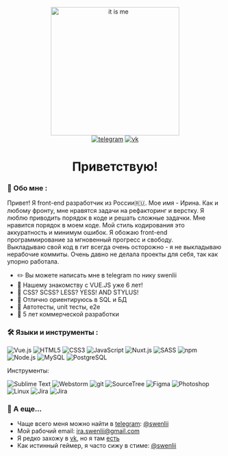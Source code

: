 <div align="center">
  <img src="https://media.giphy.com/media/J60klcdfVdpryi1u78/giphy.gif" alt="it is me" width="300">
</div>
<div align="center">
  <a href="https://t.me/swenlii"><img src="https://img.shields.io/badge/Telegram-26A5E5?style=for-the-badge&logo=telegram&logoColor=white" alt="telegram"></a>
  <a href="https://vk.com/swenlii"><img src="https://img.shields.io/badge/vk-0077FF?style=for-the-badge&logo=vk&logoColor=white" alt="vk"></a>
</div>

<h1 align="center">Приветствую!</h1>

### 🧁 Обо мне :
Привет! Я front-end разработчик из России🇷🇺. Мое имя - Ирина. Как и любому фронту, мне нравятся задачи на рефакторинг и верстку. Я люблю приводить порядок в коде и решать сложные задачки. Мне нравится порядок в моем коде. Мой стиль кодирования это аккуратность и минимум ошибок. Я обожаю front-end программирование за мгновенный прогресс и свободу.  
Выкладываю свой код в гит всегда очень осторожно - я не выкладываю нерабочие коммиты. Очень давно не делала проекты для себя, так как упорно работала.

- ✏️ Вы можете написать мне в telegram по нику swenlii
- 💚 Нашему знакомству с VUE.JS уже 6 лет!
- 🎨 CSS? SCSS? LESS? YESS! AND STYLUS!
- 📆 Отлично ориентируюсь в SQL и БД
- 📖 Автотесты, unit тесты, e2e
- 💸 5 лет коммерческой разработки

### 🛠️ Языки и инструменты :

<img src="https://img.shields.io/badge/Vue.js-02ad77?style=for-the-badge&logo=vue.js&logoColor=white" alt="Vue.js"></img>
<img src="https://img.shields.io/badge/HTML5-blue?style=for-the-badge&logo=html5&logoColor=white" alt="HTML5"></img>
<img src="https://img.shields.io/badge/CSS3-orange?style=for-the-badge&logo=css3&logoColor=white" alt="CSS3"></img>
<img src="https://img.shields.io/badge/JavaScript-yellow?style=for-the-badge&logo=javascript&logoColor=white" alt="JavaScript"></img>
<img src="https://img.shields.io/badge/Nuxt.js-02ad77?style=for-the-badge&logo=nuxt.js&logoColor=white" alt="Nuxt.js"></img>
<img src="https://img.shields.io/badge/SASS-CC6699?style=for-the-badge&logo=sass&logoColor=white" alt="SASS"></img>
<img src="https://img.shields.io/badge/npm-bf1817?style=for-the-badge&logo=npm&logoColor=white" alt="npm"></img>
<img src="https://img.shields.io/badge/Node.js-339933?style=for-the-badge&logo=node.js&logoColor=white" alt="Node.js"></img>
<img src="https://img.shields.io/badge/MySQL-orange?style=for-the-badge&logo=mysql&logoColor=white" alt="MySQL"></img>
<img src="https://img.shields.io/badge/PostgreSQL-blue?style=for-the-badge&logo=postgresql&logoColor=white" alt="PostgreSQL"></img>

Инструменты:

<img src="https://img.shields.io/badge/Sublime_Text-gray?style=for-the-badge&logo=sublimetext&logoColor=white" alt="Sublime Text"></img>
<img src="https://img.shields.io/badge/Webstorm-black?style=for-the-badge&logo=webstorm&logoColor=white" alt="Webstorm"></img>
<img src="https://img.shields.io/badge/Git-orange?style=for-the-badge&logo=git&logoColor=white" alt="git"></img>
<img src="https://img.shields.io/badge/SourceTree-0052CC?style=for-the-badge&logo=sourcetree&logoColor=white" alt="SourceTree"></img>
<img src="https://img.shields.io/badge/Figma-F24E1E?style=for-the-badge&logo=figma&logoColor=white" alt="Figma"></img>
<img src="https://img.shields.io/badge/Photoshop-31A8FF?style=for-the-badge&logo=Adobe Photoshop&logoColor=white" alt="Photoshop"></img>
<img src="https://img.shields.io/badge/Linux-black?style=for-the-badge&logo=linux&logoColor=white" alt="Linux"></img>
<img src="https://img.shields.io/badge/Jira-0052CC?style=for-the-badge&logo=jira software&logoColor=white" alt="Jira"></img>
<img src="https://img.shields.io/badge/GitLab-fcb28d?style=for-the-badge&logo=gitlab&logoColor=white" alt="Jira"></img>

### 💎 А еще...

- Чаще всего меня можно найти в [telegram](https://t.me/swenlii): [@swenlii](https://t.me/swenlii)
- Мой рабочий email: [ira.swenlii@gmail.com](mailto:ira.swenlii@gmail.com)
- Я редко захожу в [vk](https://vk.com/swenlii), но я там [есть](https://vk.com/swenlii)
- Как истинный геймер, я часто сижу в стиме: [@swenlii](https://steamcommunity.com/id/swenlii)

<div align="center">
<img src="https://komarev.com/ghpvc/?username=Swenli&style=flat-square&color=DD0055" alt=""/>
</div>

